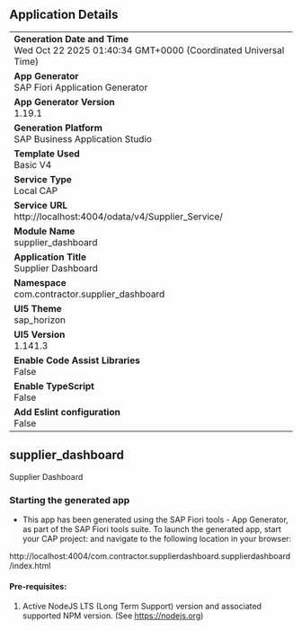 ## Application Details
|               |
| ------------- |
|**Generation Date and Time**<br>Wed Oct 22 2025 01:40:34 GMT+0000 (Coordinated Universal Time)|
|**App Generator**<br>SAP Fiori Application Generator|
|**App Generator Version**<br>1.19.1|
|**Generation Platform**<br>SAP Business Application Studio|
|**Template Used**<br>Basic V4|
|**Service Type**<br>Local CAP|
|**Service URL**<br>http://localhost:4004/odata/v4/Supplier_Service/|
|**Module Name**<br>supplier_dashboard|
|**Application Title**<br>Supplier Dashboard|
|**Namespace**<br>com.contractor.supplier_dashboard|
|**UI5 Theme**<br>sap_horizon|
|**UI5 Version**<br>1.141.3|
|**Enable Code Assist Libraries**<br>False|
|**Enable TypeScript**<br>False|
|**Add Eslint configuration**<br>False|

## supplier_dashboard

Supplier Dashboard

### Starting the generated app

-   This app has been generated using the SAP Fiori tools - App Generator, as part of the SAP Fiori tools suite.  To launch the generated app, start your CAP project:  and navigate to the following location in your browser:

http://localhost:4004/com.contractor.supplierdashboard.supplierdashboard/index.html

#### Pre-requisites:

1. Active NodeJS LTS (Long Term Support) version and associated supported NPM version.  (See https://nodejs.org)


